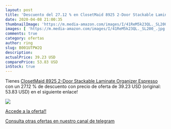 ```yaml
---
layout: post
title: 'Descuento del 27.12 % en ClosetMaid 8925 2-Door Stackable Laminat'
date: 2020-04-08 21:00:35
thumbnailImage: 'https://m.media-amazon.com/images/I/41ReM5k23QL._SL200_.jpg'
images: [ 'https://m.media-amazon.com/images/I/41ReM5k23QL._SL200_.jpg' ]
comments: true
category: ofertas
author: ring
slug: B001UTPW2Q
description:
actualPrice: 39.23 USD
comparePrice: 53.83 USD
inStock: true
---
```


Tienes [ClosetMaid 8925 2-Door Stackable Laminate Organizer  Espresso](https://www.amazon.com/dp/B001UTPW2Q/?tag=redken08-20) con un 27.12 % de descuento con precio de oferta de 39.23 USD (original: 53.83 USD) en el siguiente enlace!

[![](https://m.media-amazon.com/images/I/41ReM5k23QL._SL200_.jpg)](https://www.amazon.com/dp/B001UTPW2Q/?tag=redken08-20)

[Accede a la oferta!!](https://www.amazon.com/dp/B001UTPW2Q/?tag=redken08-20)

[Consulta otras ofertas en nuestro canal de telegram](https://t.me/s/ofertas25)
